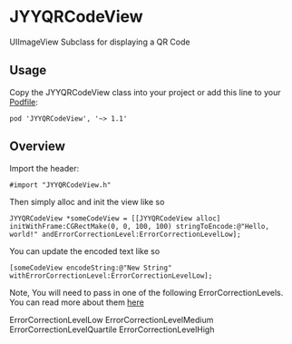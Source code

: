 JYYQRCodeView
=============

UIImageView Subclass for displaying a QR Code

## Usage

Copy the JYYQRCodeView class into your project or add this line to your [Podfile](http://cocoapods.org/):

	pod 'JYYQRCodeView', '~> 1.1'

## Overview

Import the header:

	#import "JYYQRCodeView.h"

Then simply alloc and init the view like so 

    JYYQRCodeView *someCodeView = [[JYYQRCodeView alloc] initWithFrame:CGRectMake(0, 0, 100, 100) stringToEncode:@"Hello, world!" andErrorCorrectionLevel:ErrorCorrectionLevelLow];

You can update the encoded text like so
    
    [someCodeView encodeString:@"New String" withErrorCorrectionLevel:ErrorCorrectionLevelLow];

Note, You will need to pass in one of the following ErrorCorrectionLevels. You can read more about them [here](http://en.wikipedia.org/wiki/QR_code#Error_correction)
  
  ErrorCorrectionLevelLow
  ErrorCorrectionLevelMedium
  ErrorCorrectionLevelQuartile
  ErrorCorrectionLevelHigh
